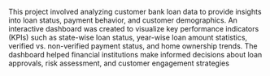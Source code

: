 This project involved analyzing customer bank loan data to provide insights into loan status, payment behavior, and customer demographics. An interactive dashboard was created to visualize key performance indicators (KPIs) such as state-wise loan status, year-wise loan amount statistics, verified vs. non-verified payment status, and home ownership trends. The dashboard helped financial institutions make informed decisions about loan approvals, risk assessment, and customer engagement strategies

